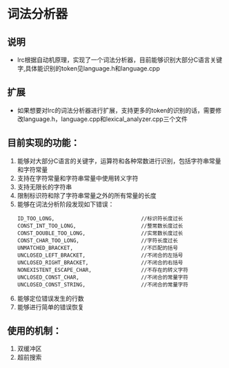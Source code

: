# 词法分析器

## 说明
* lrc根据自动机原理，实现了一个词法分析器，目前能够识别大部分C语言关键字,具体能识别的token见language.h和language.cpp

## 扩展
* 如果想要对lrc的词法分析器进行扩展，支持更多的token的识别的话，需要修改language.h，language.cpp和lexical_analyzer.cpp三个文件

## 目前实现的功能：
1. 能够对大部分C语言的关键字，运算符和各种常数进行识别，包括字符串常量和字符常量
2. 支持在字符常量和字符串常量中使用转义字符
3. 支持无限长的字符串
4. 限制标识符和除了字符串常量之外的所有常量的长度
5.  能够在词法分析阶段发现如下错误：  
    ```ILLEGAL_CHAR,                           //非法字符  
    ID_TOO_LONG,                            //标识符长度过长  
    CONST_INT_TOO_LONG,                     //整常数长度过长  
    CONST_DOUBLE_TOO_LONG,                  //实常数长度过长  
    CONST_CHAR_TOO_LONG,                    //字符长度过长  
    UNMATCHED_BRACKET,                      //不匹配的括号  
    UNCLOSED_LEFT_BRACKET,                  //不闭合的左括号  
    UNCLOSED_RIGHT_BRACKET,                 //不闭合的右括号  
    NONEXISTENT_ESCAPE_CHAR,                //不存在的转义字符  
    UNCLOSED_CONST_CHAR,                    //不闭合的常量字符  
    UNCLOSED_CONST_STRING,                  //不闭合的常量字符
    ```
6. 能够定位错误发生的行数
7. 能够进行简单的错误恢复

## 使用的机制：
1. 双缓冲区
2. 超前搜索